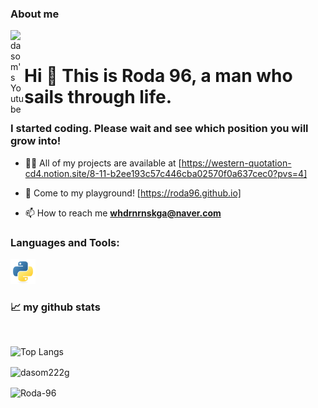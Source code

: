 ### About me
<a href="https://www.youtube.com/channel/UCNpiRnWSui8H1-u1qMJGQ5w" target="_blank">
  <img align="left" alt="dasom's Youtube" width="22px" src="https://raw.githubusercontent.com/rahuldkjain/github-profile-readme-generator/master/src/images/icons/Social/youtube.svg" />
</a>

<br />

<h1 align="left">Hi 👋 This is Roda 96, a man who sails through life.</h1>
<h3 align="left">I started coding. Please wait and see which position you will grow into!</h3>

- 👩‍💻 All of my projects are available at [https://western-quotation-cd4.notion.site/8-11-b2ee193c57c446cba02570f0a637cec0?pvs=4]

- 💬 Come to my playground! [https://roda96.github.io]

- 📫 How to reach me **whdrnrnskga@naver.com**



<h3 align="left">Languages and Tools:</h3>
<p align="left"> <a href="https://www.python.org" target="_blank" rel="noreferrer"> <img src="https://raw.githubusercontent.com/devicons/devicon/master/icons/python/python-original.svg" alt="python" width="40" height="40"/> </a> </p>



<h3 align="left">📈 my github stats</h3>
<br />

![Top Langs](https://github-readme-stats.vercel.app/api/top-langs/?username=roda-96&layout=compact&theme=tokyonight)</div>

<img align="center" src="https://github-readme-stats.vercel.app/api?username=Roda-96&show_icons=true&theme=gotham&locale=en" alt="dasom222g" /></p>

<img align="center" src="https://github-readme-streak-stats.herokuapp.com/?user=Roda-96&theme=gotham" alt="Roda-96" /></p>
